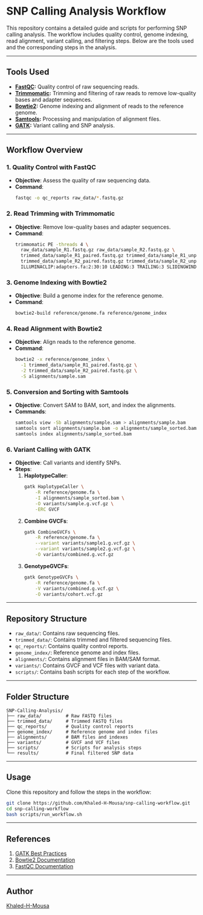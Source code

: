 # SNP Calling Analysis Workflow

This repository contains a detailed guide and scripts for performing SNP calling analysis. The workflow includes quality control, genome indexing, read alignment, variant calling, and filtering steps. Below are the tools used and the corresponding steps in the analysis.

---

## Tools Used
- **[FastQC](https://www.bioinformatics.babraham.ac.uk/projects/fastqc/):** Quality control of raw sequencing reads.
- **[Trimmomatic](http://www.usadellab.org/cms/?page=trimmomatic):** Trimming and filtering of raw reads to remove low-quality bases and adapter sequences.
- **[Bowtie2](http://bowtie-bio.sourceforge.net/bowtie2/index.shtml):** Genome indexing and alignment of reads to the reference genome.
- **[Samtools](http://www.htslib.org/):** Processing and manipulation of alignment files.
- **[GATK](https://gatk.broadinstitute.org/hc/en-us):** Variant calling and SNP analysis.

---

## Workflow Overview

### 1. Quality Control with FastQC
- **Objective**: Assess the quality of raw sequencing data.
- **Command**:
  ```bash
  fastqc -o qc_reports raw_data/*.fastq.gz
  ```

### 2. Read Trimming with Trimmomatic
- **Objective**: Remove low-quality bases and adapter sequences.
- **Command**:
  ```bash
  trimmomatic PE -threads 4 \
    raw_data/sample_R1.fastq.gz raw_data/sample_R2.fastq.gz \
    trimmed_data/sample_R1_paired.fastq.gz trimmed_data/sample_R1_unpaired.fastq.gz \
    trimmed_data/sample_R2_paired.fastq.gz trimmed_data/sample_R2_unpaired.fastq.gz \
    ILLUMINACLIP:adapters.fa:2:30:10 LEADING:3 TRAILING:3 SLIDINGWINDOW:4:20 MINLEN:36
  ```

### 3. Genome Indexing with Bowtie2
- **Objective**: Build a genome index for the reference genome.
- **Command**:
  ```bash
  bowtie2-build reference/genome.fa reference/genome_index
  ```

### 4. Read Alignment with Bowtie2
- **Objective**: Align reads to the reference genome.
- **Command**:
  ```bash
  bowtie2 -x reference/genome_index \
    -1 trimmed_data/sample_R1_paired.fastq.gz \
    -2 trimmed_data/sample_R2_paired.fastq.gz \
    -S alignments/sample.sam
  ```

### 5. Conversion and Sorting with Samtools
- **Objective**: Convert SAM to BAM, sort, and index the alignments.
- **Commands**:
  ```bash
  samtools view -Sb alignments/sample.sam > alignments/sample.bam
  samtools sort alignments/sample.bam -o alignments/sample_sorted.bam
  samtools index alignments/sample_sorted.bam
  ```

### 6. Variant Calling with GATK
- **Objective**: Call variants and identify SNPs.
- **Steps**:
  1. **HaplotypeCaller**:
     ```bash
     gatk HaplotypeCaller \
         -R reference/genome.fa \
         -I alignments/sample_sorted.bam \
         -O variants/sample.g.vcf.gz \
         -ERC GVCF
     ```
  2. **Combine GVCFs**:
     ```bash
     gatk CombineGVCFs \
         -R reference/genome.fa \
         --variant variants/sample1.g.vcf.gz \
         --variant variants/sample2.g.vcf.gz \
         -O variants/combined.g.vcf.gz
     ```
  3. **GenotypeGVCFs**:
     ```bash
     gatk GenotypeGVCFs \
         -R reference/genome.fa \
         -V variants/combined.g.vcf.gz \
         -O variants/cohort.vcf.gz
     ```

---

## Repository Structure
- `raw_data/`: Contains raw sequencing files.
- `trimmed_data/`: Contains trimmed and filtered sequencing files.
- `qc_reports/`: Contains quality control reports.
- `genome_index/`: Reference genome and index files.
- `alignments/`: Contains alignment files in BAM/SAM format.
- `variants/`: Contains GVCF and VCF files with variant data.
- `scripts/`: Contains bash scripts for each step of the workflow.

---

## Folder Structure
```plaintext
SNP-Calling-Analysis/
├── raw_data/         # Raw FASTQ files
├── trimmed_data/     # Trimmed FASTQ files
├── qc_reports/       # Quality control reports
├── genome_index/     # Reference genome and index files
├── alignments/       # BAM files and indexes
├── variants/         # GVCF and VCF files
├── scripts/          # Scripts for analysis steps
└── results/          # Final filtered SNP data
```

---

## Usage
Clone this repository and follow the steps in the workflow:
```bash
git clone https://github.com/Khaled-H-Mousa/snp-calling-workflow.git
cd snp-calling-workflow
bash scripts/run_workflow.sh
```

---

## References
1. [GATK Best Practices](https://gatk.broadinstitute.org/hc/en-us)
2. [Bowtie2 Documentation](http://bowtie-bio.sourceforge.net/bowtie2/index.shtml)
3. [FastQC Documentation](https://www.bioinformatics.babraham.ac.uk/projects/fastqc/)

---

## Author
[Khaled-H-Mousa](https://github.com/Khaled-H-Mousa)



